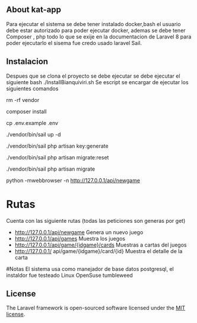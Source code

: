 
## About kat-app

Para ejecutar  el sistema se debe tener instalado docker,bash el usuario debe estar autorizado para 
poder ejecutar docker, ademas se debe tener Composer , php todo lo  que se exije en la 
documentacion de Laravel 8 para poder ejecutarlo el sisema fue credo usado laravel Sail.

## Instalacion 

Despues que se clona el proyecto se debe ejecutar se debe ejecutar el siguiente bash
./InstallBianquiviri.sh
Se escript  se encargar de ejecutar los siguientes comandos

rm -rf vendor

composer install

cp .env.example .env

./vendor/bin/sail up -d

./vendor/bin/sail php artisan key:generate

./vendor/bin/sail php artisan migrate:reset

./vendor/bin/sail php artisan migrate

python -mwebbrowser -n http://127.0.0.1/api/newgame

# Rutas
Cuenta con las siguiente rutas (todas las peticiones son generas por get)
- http://127.0.0.1/api/newgame   Genera un nuevo juego 
- http://127.0.0.1/api/games     Muestra los juegos
- http://127.0.0.1/api/game/{idgame}/cards    Muestras a cartas del juegos
- http://127.0.0.1/ api/game/{idgame}/card/{id}      Muestra el detalle de la carta

#Notas 
    El sistema usa como manejador de base datos postgresql, el instaldor fue testeado Linux 
    OpenSuse tumbleweed
## License

The Laravel framework is open-sourced software licensed under the [MIT license](https://opensource.org/licenses/MIT).
